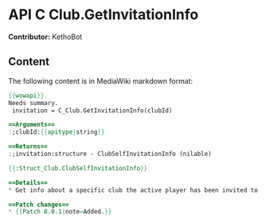 # API C Club.GetInvitationInfo

**Contributor:** KethoBot

## Content

The following content is in MediaWiki markdown format:

```mediawiki
{{wowapi}}
Needs summary.
 invitation = C_Club.GetInvitationInfo(clubId)

==Arguments==
:;clubId:{{apitype|string}}

==Returns==
:;invitation:structure - ClubSelfInvitationInfo (nilable)

{{:Struct_Club.ClubSelfInvitationInfo}}

==Details==
* Get info about a specific club the active player has been invited to.

==Patch changes==
* {{Patch 8.0.1|note=Added.}}
```